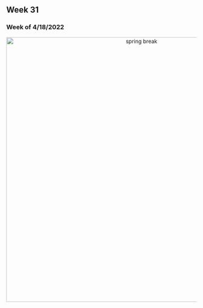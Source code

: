 ## Week 31

### Week of 4/18/2022<br>

<div style="text-align:center">
<img src="https://www.reynolds.k12.or.us/sites/default/files/imageattachments/morey/page/48130/spring_break_1.png" alt="spring break" width="700px">
</div>
